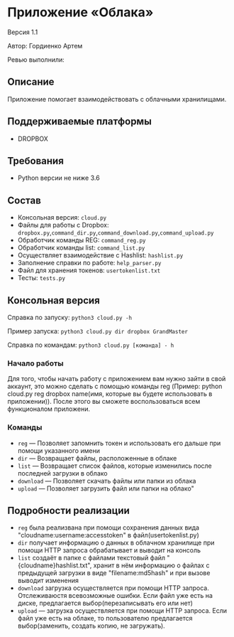 # Приложение «Облака»
Версия 1.1

Автор: Гордиенко Артем

Ревью выполнили: 


## Описание
Приложение помогает взаимодействовать с облачными хранилищами.

## Поддерживаемые платформы
* DROPBOX

## Требования
* Python версии не ниже 3.6


## Состав
* Консольная версия: `cloud.py`
* Файлы для работы с Dropbox: `dropbox.py`,`command_dir.py`,`command_download.py`,`command_upload.py`
* Обработчик команды REG: `command_reg.py`
* Обработчик команды list: `command_list.py`
* Осуществляет взаимодействие с Hashlist: `hashlist.py`
* Заполнение справки по работе: `help_parser.py`
* Файл для хранения токенов: `usertokenlist.txt`
* Тесты: `tests.py`


## Консольная версия
Справка по запуску: `python3 cloud.py -h`

Пример запуска: `python3 cloud.py dir dropbox GrandMaster`

Справка по командам: `python3 cloud.py [команда] - h`

### Начало работы
Для того, чтобы начать работу с приложением вам нужно зайти в свой аккаунт, это можно сделать с помощью команды reg (Пример: python cloud.py reg dropbox name(имя, которые вы будете использовать в приложении)).
После этого вы сможете воспользоваться всем функционалом приложени.

### Команды

* `reg` — Позволяет запомнить токен и использовать его дальше при помощи указанного имени
* `dir` — Возвращает файлы, расположенные в облаке
* `list` — Возвращает список файлов, которые изменились после последней загрузки в облако
* `download` — Позволяет скачать файлы или папки из облака
* `upload` — Позволяет загрузить файл или папки на облако"


## Подробности реализации
* `reg` была реализвана при помощи сохранения данных вида "cloudname:username:accesstoken" в файл(usertokenlist.py)
* `dir` получает информацию о данных в облачном хранилище при помощи HTTP запроса обрабатывает и выводит на консоль
* `list` создаёт в папке с файлами текстовый файл "{cloudname}hashlist.txt", хранит в нём информацию о файлах с предыдущей загрузки в виде "filename:md5hash" и при вызове выводит изменения
* `download` загрузка осуществляется при помощи HTTP запроса. Отслеживаюстя всевозможные ошибки. Если файл уже есть на диске, предлагается выбор(перезаписывать его или нет) 
* `upload` — загрузка осуществляется при помощи HTTP запроса. Если файл уже есть на облаке, то пользователю предлагается выбор(заменить, создать копию, не загружать).
